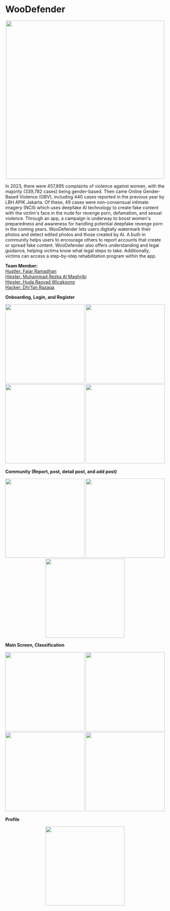 # WooDefender

<p align="center">
  <img src="https://github.com/dhifanrazaqa/woodefender/assets/67745986/c6946fe4-0046-4191-8d64-e50cceda8d47" width="500">
</p>

In 2023, there were 457,895 complaints of violence against women, with the majority (339,782 cases) being gender-based. Then came Online Gender-Based Violence (GBV), including 440 cases reported in the previous year by LBH APIK Jakarta. Of these, 49 cases were non-consensual intimate imagery (NCII) which uses deepfake AI technology to create fake content with the victim's face in the nude for revenge porn, defamation, and sexual violence. Through an app, a campaign is underway to boost women's preparedness and awareness for handling potential deepfake revenge porn in the coming years. WooDefender lets users digitally watermark their photos and detect edited photos and those created by AI. A built-in community helps users to encourage others to report accounts that create or spread fake content. WooDefender also offers understanding and legal guidance, helping victims know what legal steps to take. Additionally, victims can access a step-by-step rehabilitation program within the app.

<b>Team Member:</b> <br>
[Hustler: Fajar Ramadhan](https://github.com/FajarRamadhanBBX) <br>
[Hipster: Muhammad Rezka Al Maghribi](https://github.com/Almaghribiyya) <br>
[Hipster: Huda Rasyad Wicaksono](https://github.com/masuden0000) <br>
[Hacker: Dhi'fan Razaqa](https://github.com/dhifanrazaqa) <br>


<b>Onboarding, Login, and Register</b>
<p align="center">
  <img src="https://github.com/dhifanrazaqa/woodefender/assets/67745986/07507d2b-2998-4909-8eb0-d3ad1f3991a9" width="250">
  <img src="https://github.com/dhifanrazaqa/woodefender/assets/67745986/93172553-47d7-4176-afd7-bee9e4909890" width="250">
  <img src="https://github.com/dhifanrazaqa/woodefender/assets/67745986/2de28b4a-7b71-4d42-a872-1d4b511b3c84" width="250">
  <img src="https://github.com/dhifanrazaqa/woodefender/assets/67745986/6a2b9b9c-ce8d-4c0c-b2bb-d022a81a8c71" width="250">
</p>


<b>Community (Report, post, detail post, and add post)</b>
<p align="center">
  <img src="https://github.com/dhifanrazaqa/woodefender/assets/67745986/d58f6fe8-e3cb-4a64-88e5-d52faba818ed" width="250">
  <img src="https://github.com/dhifanrazaqa/woodefender/assets/67745986/e676ec94-81f6-4763-b91e-3aad397c88d9" width="250">
  <img src="https://github.com/dhifanrazaqa/woodefender/assets/67745986/55d6cf8a-458a-45db-badb-95e0bcec2661" width="250">
</p>


<b>Main Screen, Classification</b>
<p align="center">
  <img src="https://github.com/dhifanrazaqa/woodefender/assets/67745986/bab68838-3c09-47cc-b293-fa6e9a5ef84c" width="250">
  <img src="https://github.com/dhifanrazaqa/woodefender/assets/67745986/c63be6ee-6dd1-42ed-9912-57006df463b0" width="250">
  <img src="https://github.com/dhifanrazaqa/woodefender/assets/67745986/aad93b92-260c-4856-b393-d1d82be8044c" width="250">
  <img src="https://github.com/dhifanrazaqa/woodefender/assets/67745986/740933c9-f874-4b0a-b18c-9ac7d3cd75a6" width="250">
</p>


<b>Profile</b>
<p align="center">
  <img src="https://github.com/dhifanrazaqa/woodefender/assets/67745986/eab79f12-95c6-44e5-9636-b1508e0b88d8" width="250">
</p>
